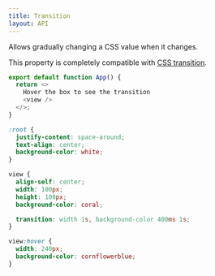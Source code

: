 ```yaml
---
title: Transition
layout: API
---
```


Allows gradually changing a CSS value when it changes.

This property is completely compatible with [CSS transition](https://developer.mozilla.org/en-US/docs/Web/CSS/transition).

<Sandpack>

```js
export default function App() {
  return <>
    Hover the box to see the transition
    <view />
  </>;
}
```

```css active
:root {
  justify-content: space-around;
  text-align: center;
  background-color: white;
}

view {
  align-self: center;
  width: 100px;
  height: 100px;
  background-color: coral;

  transition: width 1s, background-color 400ms 1s;
}

view:hover {
  width: 240px;
  background-color: cornflowerblue;
}
```

</Sandpack>
